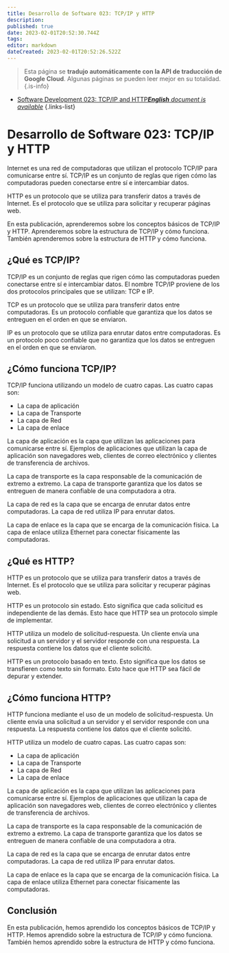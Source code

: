 ```yaml
---
title: Desarrollo de Software 023: TCP/IP y HTTP
description: 
published: true
date: 2023-02-01T20:52:30.744Z
tags: 
editor: markdown
dateCreated: 2023-02-01T20:52:26.522Z
---
```


> Esta página se **tradujo automáticamente con la API de traducción de Google Cloud**.
Algunas páginas se pueden leer mejor en su totalidad.{.is-info}



- [Software Development 023: TCP/IP and HTTP***English** document is available*](/en/Knowledge-base/Software-Development/Learning/software-development-023-tcpip-and-http)
{.links-list}


# Desarrollo de Software 023: TCP/IP y HTTP

Internet es una red de computadoras que utilizan el protocolo TCP/IP para comunicarse entre sí. TCP/IP es un conjunto de reglas que rigen cómo las computadoras pueden conectarse entre sí e intercambiar datos.

HTTP es un protocolo que se utiliza para transferir datos a través de Internet. Es el protocolo que se utiliza para solicitar y recuperar páginas web.

En esta publicación, aprenderemos sobre los conceptos básicos de TCP/IP y HTTP. Aprenderemos sobre la estructura de TCP/IP y cómo funciona. También aprenderemos sobre la estructura de HTTP y cómo funciona.

## ¿Qué es TCP/IP?

TCP/IP es un conjunto de reglas que rigen cómo las computadoras pueden conectarse entre sí e intercambiar datos. El nombre TCP/IP proviene de los dos protocolos principales que se utilizan: TCP e IP.

TCP es un protocolo que se utiliza para transferir datos entre computadoras. Es un protocolo confiable que garantiza que los datos se entreguen en el orden en que se enviaron.

IP es un protocolo que se utiliza para enrutar datos entre computadoras. Es un protocolo poco confiable que no garantiza que los datos se entreguen en el orden en que se enviaron.

## ¿Cómo funciona TCP/IP?

TCP/IP funciona utilizando un modelo de cuatro capas. Las cuatro capas son:

- La capa de aplicación
- La capa de Transporte
- La capa de Red
- La capa de enlace

La capa de aplicación es la capa que utilizan las aplicaciones para comunicarse entre sí. Ejemplos de aplicaciones que utilizan la capa de aplicación son navegadores web, clientes de correo electrónico y clientes de transferencia de archivos.

La capa de transporte es la capa responsable de la comunicación de extremo a extremo. La capa de transporte garantiza que los datos se entreguen de manera confiable de una computadora a otra.

La capa de red es la capa que se encarga de enrutar datos entre computadoras. La capa de red utiliza IP para enrutar datos.

La capa de enlace es la capa que se encarga de la comunicación física. La capa de enlace utiliza Ethernet para conectar físicamente las computadoras.

## ¿Qué es HTTP?

HTTP es un protocolo que se utiliza para transferir datos a través de Internet. Es el protocolo que se utiliza para solicitar y recuperar páginas web.

HTTP es un protocolo sin estado. Esto significa que cada solicitud es independiente de las demás. Esto hace que HTTP sea un protocolo simple de implementar.

HTTP utiliza un modelo de solicitud-respuesta. Un cliente envía una solicitud a un servidor y el servidor responde con una respuesta. La respuesta contiene los datos que el cliente solicitó.

HTTP es un protocolo basado en texto. Esto significa que los datos se transfieren como texto sin formato. Esto hace que HTTP sea fácil de depurar y extender.

## ¿Cómo funciona HTTP?

HTTP funciona mediante el uso de un modelo de solicitud-respuesta. Un cliente envía una solicitud a un servidor y el servidor responde con una respuesta. La respuesta contiene los datos que el cliente solicitó.

HTTP utiliza un modelo de cuatro capas. Las cuatro capas son:

- La capa de aplicación
- La capa de Transporte
- La capa de Red
- La capa de enlace

La capa de aplicación es la capa que utilizan las aplicaciones para comunicarse entre sí. Ejemplos de aplicaciones que utilizan la capa de aplicación son navegadores web, clientes de correo electrónico y clientes de transferencia de archivos.

La capa de transporte es la capa responsable de la comunicación de extremo a extremo. La capa de transporte garantiza que los datos se entreguen de manera confiable de una computadora a otra.

La capa de red es la capa que se encarga de enrutar datos entre computadoras. La capa de red utiliza IP para enrutar datos.

La capa de enlace es la capa que se encarga de la comunicación física. La capa de enlace utiliza Ethernet para conectar físicamente las computadoras.

## Conclusión

En esta publicación, hemos aprendido los conceptos básicos de TCP/IP y HTTP. Hemos aprendido sobre la estructura de TCP/IP y cómo funciona. También hemos aprendido sobre la estructura de HTTP y cómo funciona.